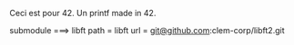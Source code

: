 Ceci est pour 42.
Un printf made in 42.

submodule ===> libft
path = libft
url = git@github.com:clem-corp/libft2.git
